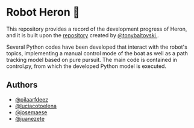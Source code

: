 # Robot Heron 🚢
This repository provides a record of the development progress of Heron, and it is built upon the [repository](https://github.com/heron/heron_simulator) created by [@tonybaltovski
](https://github.com/tonybaltovski). 

Several Python codes have been developed that interact with the robot's topics, implementing a manual control mode of the boat as well as a path tracking model based on pure pursuit. The main code is contained in control.py, from which the developed Python model is executed.
## Authors

- [@pilaarfdeez](https://github.com/pilaarfdeez)
- [@luciacotoelena](https://github.com/luciacotoelena)
- [@josemaese](https://github.com/JoseMaese)
- [@juanezete](https://github.com/juanezete)
